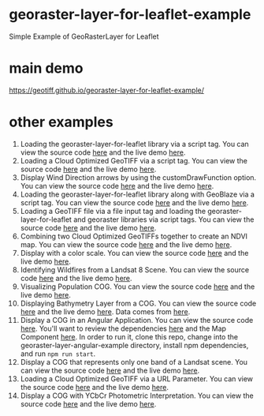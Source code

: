 # georaster-layer-for-leaflet-example
Simple Example of GeoRasterLayer for Leaflet

# main demo
https://geotiff.github.io/georaster-layer-for-leaflet-example/

# other examples
1) Loading the georaster-layer-for-leaflet library via a script tag. You can view the source code [here](https://github.com/GeoTIFF/georaster-layer-for-leaflet-example/blob/master/examples/load-via-script-tag.html) and the live demo [here](https://geotiff.github.io/georaster-layer-for-leaflet-example/examples/load-via-script-tag.html).
2) Loading a Cloud Optimized GeoTIFF via a script tag.  You can view the source code [here](https://github.com/GeoTIFF/georaster-layer-for-leaflet-example/blob/master/examples/load-cog-via-script-tag.html) and the live demo [here](https://geotiff.github.io/georaster-layer-for-leaflet-example/examples/load-cog-via-script-tag.html).
3) Display Wind Direction arrows by using the customDrawFunction option.  You can view the source code [here](https://github.com/GeoTIFF/georaster-layer-for-leaflet-example/blob/master/examples/wind-direction-arrows.html#L38) and the live demo [here](https://geotiff.github.io/georaster-layer-for-leaflet-example/examples/wind-direction-arrows.html).
4) Loading the georaster-layer-for-leaflet library along with GeoBlaze via a script tag. You can view the source code [here](https://github.com/GeoTIFF/georaster-layer-for-leaflet-example/blob/master/examples/load-via-script-tag-with-geoblaze.html) and the live demo [here](https://geotiff.github.io/georaster-layer-for-leaflet-example/examples/load-via-script-tag-with-geoblaze.html).
5) Loading a GeoTIFF file via a file input tag and loading the georaster-layer-for-leaflet and georaster libraries via script tags. You can view the source code [here](https://github.com/GeoTIFF/georaster-layer-for-leaflet-example/blob/master/examples/load-file.html) and the live demo [here](https://geotiff.github.io/georaster-layer-for-leaflet-example/examples/load-file.html).
6) Combining two Cloud Optimized GeoTIFFs together to create an NDVI map. You can view the source code [here](https://github.com/GeoTIFF/georaster-layer-for-leaflet-example/blob/master/examples/ndvi.html) and the live demo [here](https://geotiff.github.io/georaster-layer-for-leaflet-example/examples/ndvi.html).
7) Display with a color scale.  You can view the source code [here](https://github.com/GeoTIFF/georaster-layer-for-leaflet-example/blob/master/examples/color-scale.html) and the live demo [here](https://geotiff.github.io/georaster-layer-for-leaflet-example/examples/color-scale.html).
8) Identifying Wildfires from a Landsat 8 Scene. You can view the source code [here](https://github.com/GeoTIFF/georaster-layer-for-leaflet-example/blob/master/examples/identifying-wildfires-with-landsat.html) and the live demo [here](https://geotiff.github.io/georaster-layer-for-leaflet-example/examples/identifying-wildfires-with-landsat.html).
8) Visualizing Population COG. You can view the source code [here](https://github.com/GeoTIFF/georaster-layer-for-leaflet-example/blob/master/examples/population.html) and the live demo [here](https://geotiff.github.io/georaster-layer-for-leaflet-example/examples/population.html).
9) Displaying Bathymetry Layer from a COG. You can view the source code [here](https://github.com/GeoTIFF/georaster-layer-for-leaflet-example/blob/master/examples/bathymetry.html) and the live demo [here](https://geotiff.github.io/georaster-layer-for-leaflet-example/examples/bathymetry.html).  Data comes from [here](http://www.shadedrelief.com/blue-earth/#download).
10) Display a COG in an Angular Application.  You can view the source code [here](https://geotiff.github.io/georaster-layer-for-leaflet-example/examples/georaster-layer-angular-example/dist/georaster-layer-angular-example/index.html).  You'll want to review the dependencies [here](https://github.com/GeoTIFF/georaster-layer-for-leaflet-example/blob/master/examples/georaster-layer-angular-example/package.json#L15) and the Map Component [here](https://github.com/GeoTIFF/georaster-layer-for-leaflet-example/blob/master/examples/georaster-layer-angular-example/src/app/map/map.component.ts).  In order to run it, clone this repo, change into the georaster-layer-angular-example directory, install npm dependencies, and run `npm run start`.
11) Display a COG that represents only one band of a Landsat scene. You can view the source code [here](https://github.com/GeoTIFF/georaster-layer-for-leaflet-example/blob/master/examples/cog-with-only-one-band.html) and the live demo [here](https://geotiff.github.io/georaster-layer-for-leaflet-example/examples/cog-with-only-one-band.html).
12) Loading a Cloud Optimized GeoTIFF via a URL Parameter.  You can view the source code [here](https://github.com/GeoTIFF/georaster-layer-for-leaflet-example/blob/master/examples/load-cog-via-url-param.html) and the live demo [here](https://geotiff.github.io/georaster-layer-for-leaflet-example/examples/load-cog-via-url-param.html).
13) Display a COG with YCbCr Photometric Interpretation.  You can view the source code [here](https://github.com/GeoTIFF/georaster-layer-for-leaflet-example/blob/master/examples/ycbcr.html) and the live demo [here](https://geotiff.github.io/georaster-layer-for-leaflet-example/examples/ycbcr.html).

<!--Only display pixels within a certain range. You can view the source code [here](https://github.com/GeoTIFF/georaster-layer-for-leaflet-example/blob/master/examples/thresholding.html) and the live demo [here](https://geotiff.github.io/georaster-layer-for-leaflet-example/examples/thresholding.html).-->

